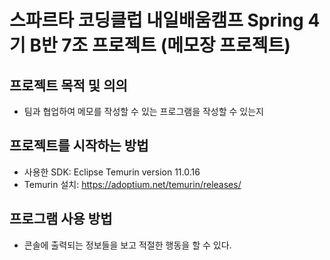 # 스파르타 코딩클럽 내일배움캠프 Spring 4기 B반 7조 프로젝트 (메모장 프로젝트)
## 프로젝트 목적 및 의의
- 팀과 협업하여 메모를 작성할 수 있는 프로그램을 작성할 수 있는지

## 프로젝트를 시작하는 방법
- 사용한 SDK: Eclipse Temurin version 11.0.16
- Temurin 설치: https://adoptium.net/temurin/releases/

## 프로그램 사용 방법
- 콘솔에 출력되는 정보들을 보고 적절한 행동을 할 수 있다.

